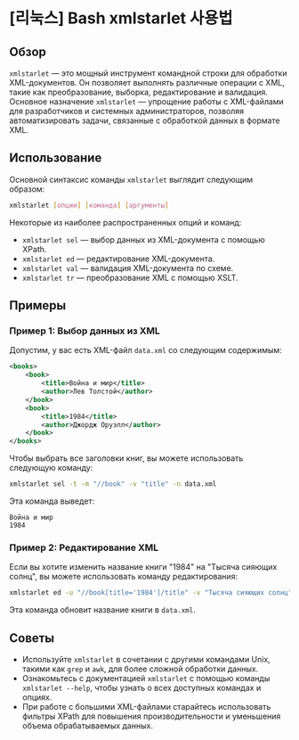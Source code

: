 # [리눅스] Bash xmlstarlet 사용법

## Обзор
`xmlstarlet` — это мощный инструмент командной строки для обработки XML-документов. Он позволяет выполнять различные операции с XML, такие как преобразование, выборка, редактирование и валидация. Основное назначение `xmlstarlet` — упрощение работы с XML-файлами для разработчиков и системных администраторов, позволяя автоматизировать задачи, связанные с обработкой данных в формате XML.

## Использование
Основной синтаксис команды `xmlstarlet` выглядит следующим образом:

```bash
xmlstarlet [опции] [команда] [аргументы]
```

Некоторые из наиболее распространенных опций и команд:

- `xmlstarlet sel` — выбор данных из XML-документа с помощью XPath.
- `xmlstarlet ed` — редактирование XML-документа.
- `xmlstarlet val` — валидация XML-документа по схеме.
- `xmlstarlet tr` — преобразование XML с помощью XSLT.

## Примеры

### Пример 1: Выбор данных из XML
Допустим, у вас есть XML-файл `data.xml` со следующим содержимым:

```xml
<books>
    <book>
        <title>Война и мир</title>
        <author>Лев Толстой</author>
    </book>
    <book>
        <title>1984</title>
        <author>Джордж Оруэлл</author>
    </book>
</books>
```

Чтобы выбрать все заголовки книг, вы можете использовать следующую команду:

```bash
xmlstarlet sel -t -m "//book" -v "title" -n data.xml
```

Эта команда выведет:

```
Война и мир
1984
```

### Пример 2: Редактирование XML
Если вы хотите изменить название книги "1984" на "Тысяча сияющих солнц", вы можете использовать команду редактирования:

```bash
xmlstarlet ed -u "//book[title='1984']/title" -v "Тысяча сияющих солнц" data.xml
```

Эта команда обновит название книги в `data.xml`.

## Советы
- Используйте `xmlstarlet` в сочетании с другими командами Unix, такими как `grep` и `awk`, для более сложной обработки данных.
- Ознакомьтесь с документацией `xmlstarlet` с помощью команды `xmlstarlet --help`, чтобы узнать о всех доступных командах и опциях.
- При работе с большими XML-файлами старайтесь использовать фильтры XPath для повышения производительности и уменьшения объема обрабатываемых данных.